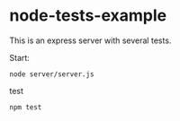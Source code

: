 # node-tests-example

This is an express server with several tests.

Start:
```
node server/server.js
```

test
```
npm test
```
